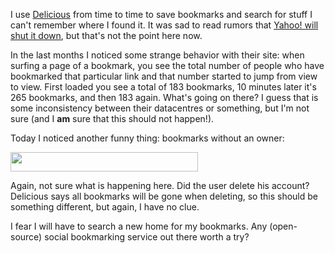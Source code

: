 <html><body><p>I use <a href="http://delicious.com">Delicious</a> from time to time to save bookmarks and search for stuff I can't remember where I found it. It was sad to read rumors that <a href="http://techcrunch.com/2010/12/16/is-yahoo-shutting-down-del-icio-us/">Yahoo! will shut it down</a>, but that's not the point here now.

In the last months I noticed some strange behavior with their site: when surfing a page of a bookmark, you see the total number of people who have bookmarked that particular link and that number started to jump from view to view. First loaded you see a total of 183 bookmarks, 10 minutes later it's 265 bookmarks, and then 183 again. What's going on there? I guess that is some inconsistency between their datacentres or something, but I'm not sure (and I <strong>am</strong> sure that this should not happen!).

Today I noticed another funny thing: bookmarks without an owner:

<a class="image-reference" href="/wp-content/uploads/2011/01/delicious-no_user.png"><img class="alignnone size-medium wp-image-769" title="delicious bookmark without a user" src="/wp-content/uploads/2011/01/delicious-no_user-300x31.png" alt="" width="300" height="31">

</a>Again, not sure what is happening here. Did the user delete his account? Delicious says all bookmarks will be gone when deleting, so this should be something different, but again, I have no clue.

I fear I will have to search a new home for my bookmarks. Any (open-source) social bookmarking service out there worth a try?</p></body></html>
